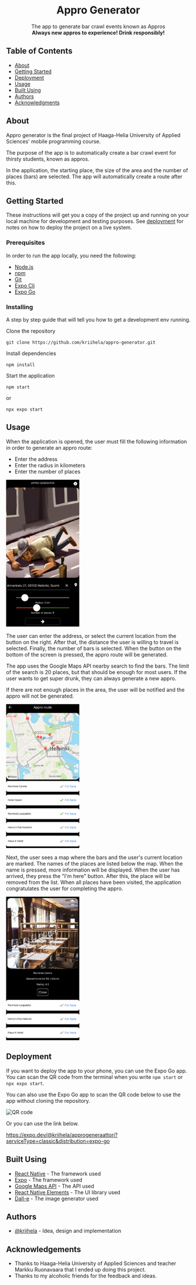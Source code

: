 <h1 align="center">Appro Generator</h1>

<p align="center"> The app to generate bar crawl events known as Appros <br>
<b> Always new appros to experience! Drink responsibly! </b>
</p>

## Table of Contents

- [About](#about)
- [Getting Started](#getting_started)
- [Deployment](#deployment)
- [Usage](#usage)
- [Built Using](#built_using)
- [Authors](#authors)
- [Acknowledgments](#acknowledgement)

## About <a name = "about"></a>

Appro generator is the final project of Haaga-Helia University of Applied Sciences' mobile programming course.

The purpose of the app is to automatically create a bar crawl event for thirsty students, known as appros.

In the application, the starting place, the size of the area and the number of places (bars) are selected. The app will automatically create a route after this.

## Getting Started <a name = "getting_started"></a>

These instructions will get you a copy of the project up and running on your local machine for development and testing purposes. See [deployment](#deployment) for notes on how to deploy the project on a live system.

### Prerequisites

In order to run the app locally, you need the following:
* [Node.js](https://nodejs.org/en/)
* [npm](https://docs.npmjs.com/downloading-and-installing-node-js-and-npm)
* [Git](https://www.git-scm.com/)
* [Expo Cli](https://docs.expo.dev/get-started/installation/#1-expo-cli)
* [Expo Go](https://docs.expo.dev/get-started/installation/#2-expo-go-app-for-android-and)

### Installing

A step by step guide that will tell you how to get a development env running.

Clone the repository

```
git clone https://github.com/kriihela/appro-generator.git
```

Install dependencies

```
npm install
```

Start the application

```
npm start
```
or
```
npx expo start
```

## Usage <a name="usage"></a>

When the application is opened, the user must fill the following information in order to generate an appro route:
* Enter the address
* Enter the radius in kilometers
* Enter the number of places

<img src="https://github.com/kriihela/appro-generator/blob/main/readme-images/IMG_2798.jpg" alt="homescreen" width="200"/>

The user can enter the address, or select the current location from the button on the right. After that, the distance the user is willing to travel is selected. Finally, the number of bars is selected. When the button on the bottom of the screen is pressed, the appro route will be generated.

The app uses the Google Maps API nearby search to find the bars. The limit of the search is 20 places, but that should be enough for most users. If the user wants to get super drunk, they can always generate a new appro.

If there are not enough places in the area, the user will be notified and the appro will not be generated.

<img src="https://github.com/kriihela/appro-generator/blob/main/readme-images/IMG_2799.jpg" alt="Places" width="200"/>

Next, the user sees a map where the bars and the user's current location are marked. The names of the places are listed below the map. When the name is pressed, more information will be displayed. When the user has arrived, they press the "I'm here" button. After this, the place will be removed from the list. When all places have been visited, the application congratulates the user for completing the appro.

<img src="https://github.com/kriihela/appro-generator/blob/main/readme-images/IMG_2800.jpg" alt="Details" width="200"/>

## Deployment <a name = "deployment"></a>

If you want to deploy the app to your phone, you can use the Expo Go app. You can scan the QR code from the terminal when you write `npm start` or `npx expo start`.

You can also use the Expo Go app to scan the QR code below to use the app without cloning the repository.

<img width=200px height=200px src="https://qr.expo.dev/expo-go?owner=kriihela&slug=approgeneraattori&releaseChannel=default&host=exp.host" alt="QR code"></a>

Or you can use the link below.

https://expo.dev/@kriihela/approgeneraattori?serviceType=classic&distribution=expo-go

## Built Using <a name = "built_using"></a>

- [React Native](https://reactnative.dev/) - The framework used
- [Expo](https://expo.dev/) - The framework used
- [Google Maps API](https://developers.google.com/maps/documentation) - The API used
- [React Native Elements](https://reactnativeelements.com/) - The UI library used
- [Dall-e](https://openai.com/blog/dall-e/) - The image generator used

## Authors <a name = "authors"></a>

- [@kriihela](https://github.com/kriihela) - Idea, design and implementation

## Acknowledgements <a name = "acknowledgement"></a>

- Thanks to Haaga-Helia University of Applied Sciences and teacher Markku Ruonavaara that I ended up doing this project.
- Thanks to my alcoholic friends for the feedback and ideas.